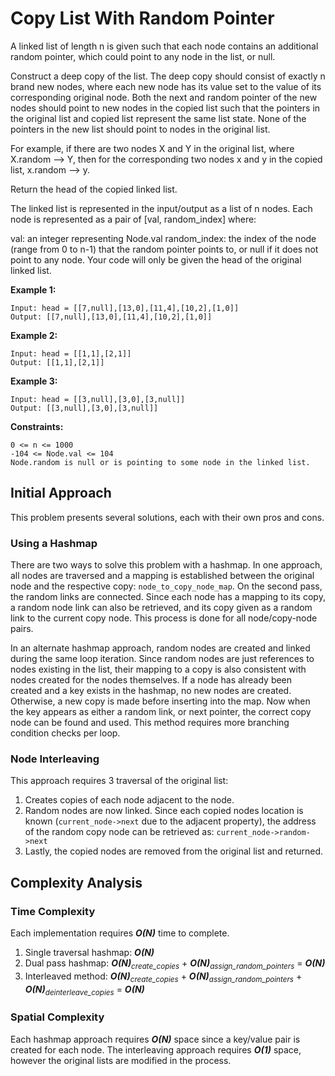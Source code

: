 # Copy List With Random Pointer
A linked list of length n is given such that each node contains an additional random pointer, which could point to any node in the list, or null.

Construct a deep copy of the list. The deep copy should consist of exactly n brand new nodes, where each new node has its value set to the value of its corresponding original node. Both the next and random pointer of the new nodes should point to new nodes in the copied list such that the pointers in the original list and copied list represent the same list state. None of the pointers in the new list should point to nodes in the original list.

For example, if there are two nodes X and Y in the original list, where X.random --> Y, then for the corresponding two nodes x and y in the copied list, x.random --> y.

Return the head of the copied linked list.

The linked list is represented in the input/output as a list of n nodes. Each node is represented as a pair of [val, random_index] where:

val: an integer representing Node.val
random_index: the index of the node (range from 0 to n-1) that the random pointer points to, or null if it does not point to any node.
Your code will only be given the head of the original linked list.

**Example 1:**
```
Input: head = [[7,null],[13,0],[11,4],[10,2],[1,0]]
Output: [[7,null],[13,0],[11,4],[10,2],[1,0]]
```

**Example 2:**
```
Input: head = [[1,1],[2,1]]
Output: [[1,1],[2,1]]
```

**Example 3:**
```
Input: head = [[3,null],[3,0],[3,null]]
Output: [[3,null],[3,0],[3,null]]
```

**Constraints:**
```
0 <= n <= 1000
-104 <= Node.val <= 104
Node.random is null or is pointing to some node in the linked list.
```

## Initial Approach
This problem presents several solutions, each with their own pros and cons.

### Using a Hashmap
There are two ways to solve this problem with a hashmap. In one approach, all nodes are traversed and a mapping is established between the original node and the respective copy: `node_to_copy_node_map`.
On the second pass, the random links are connected. Since each node has a mapping to its copy, a random node link can also be retrieved, and its copy given as a random link to the current copy node. This process is done for all node/copy-node pairs.

In an alternate hashmap approach, random nodes are created and linked during the same loop iteration. Since random nodes are just references to nodes existing in the list, their mapping to a copy is also consistent with nodes created for the nodes themselves. If a node has already been created and a key exists in the hashmap, no new nodes are created. Otherwise, a new copy is made before inserting into the map. Now when the key appears as either a random link, or next pointer, the correct copy node can be found and used. This method requires more branching condition checks per loop.

### Node Interleaving
This approach requires 3 traversal of the original list:
1. Creates copies of each node adjacent to the node.
1. Random nodes are now linked. Since each copied nodes location is known (`current_node->next` due to the adjacent property), the address of the random copy node can be retrieved as: `current_node->random->next`
1. Lastly, the copied nodes are removed from the original list and returned.


## Complexity Analysis

### Time Complexity
Each implementation requires *__O(N)__* time to complete.
1. Single traversal hashmap: *__O(N)__*
1. Dual pass hashmap: *__O(N)__<sub>create_copies</sub>* + *__O(N)__<sub>assign_random_pointers</sub>* = *__O(N)__*
1. Interleaved method: *__O(N)__<sub>create_copies</sub>* + *__O(N)__<sub>assign_random_pointers</sub>* + *__O(N)__<sub>deinterleave_copies</sub>* = *__O(N)__*

### Spatial Complexity
Each hashmap approach requires *__O(N)__* space since a key/value pair is created for each node. The interleaving approach requires *__O(1)__* space, however the original lists are modified in the process.
